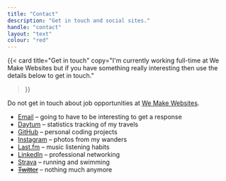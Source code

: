 ```yaml
---
title: "Contact"
description: "Get in touch and social sites."
handle: "contact"
layout: "text"
colour: "red"
---
```


{{<
  card
  title="Get in touch"
  copy="I'm currently working full-time at We Make Websites but if you have something really interesting then use the details below to get in touch."
>}}

Do not get in touch about job opportunities at [We Make Websites](https://wemakewebsites.homerun.co/).

* [Email](mailto:craigsbaldwin@gmail.com) – going to have to be interesting to get a response
* [Daytum](https://daytum.com/CraigBaldwin) – statistics tracking of my travels
* [GitHub](https://github.com/csbrightside) – personal coding projects
* [Instagram](https://www.instagram.com/craigsbaldwin/) – photos from my wanders
* [Last.fm](https://www.last.fm/user/CSBrightside) – music listening habits
* [LinkedIn](https://uk.linkedin.com/in/craigbaldwin/) – professional networking
* [Strava](https://www.strava.com/athletes/craigbaldwin) – running and swimming
* [~~Twitter~~](https://twitter.com/CraigBaldwin) – nothing much anymore
